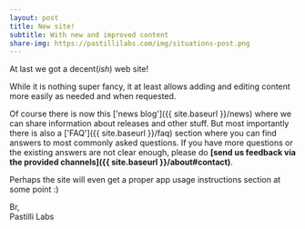 ```yaml
---
layout: post
title: New site!
subtitle: With new and improved content
share-img: https://pastillilabs.com/img/situations-post.png
---
```


At last we got a decent(_ish_) web site!

While it is nothing super fancy, it at least allows adding and editing content more easily as needed and when requested.

Of course there is now this ['news blog']({{ site.baseurl }}/news) where we can share information about releases and other stuff. But most importantly there is also a ['FAQ']({{ site.baseurl }}/faq) section where you can find answers to most commonly asked questions. If you have more questions or the existing answers are not clear enough, please do **[send us feedback via the provided channels]({{ site.baseurl }}/about#contact)**.

Perhaps the site will even get a proper app usage instructions section at some point :)

Br,  
Pastilli Labs
